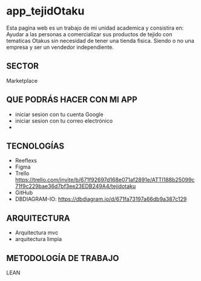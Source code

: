 # app_tejidOtaku
Esta pagina web es un trabajo de mi unidad academica y consistira en: Ayudar a las personas a comercializar sus productos de tejido con tematicas Otakus sin necesidad de tener una tienda fisica. Siendo o no una empresa y ser un vendedor independiente.

## SECTOR
Marketplace

## QUE PODRÁS HACER CON MI APP
- iniciar sesion con tu cuenta Google 
- iniciar sesion con tu correo electrónico 
- 
## TECNOLOGÍAS
- Reeflexs
- Figma
- Trello
https://trello.com/invite/b/671f92697d168e071af2891e/ATTI188b25099c71f9c229bae36d7bf3ee23EDB249A4/tejidotaku
- GitHub
- DBDIAGRAM-IO: https://dbdiagram.io/d/671fa73197a66db9a387c129
## ARQUITECTURA 
- Arquitectura mvc
- arquitectura limpia
## METODOLOGÍA DE TRABAJO
LEAN
